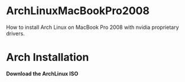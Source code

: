 # ArchLinuxMacBookPro2008
How to install Arch Linux on MacBook Pro 2008 with nvidia proprietary drivers.

# Arch Installation

**Download the ArchLinux ISO**
